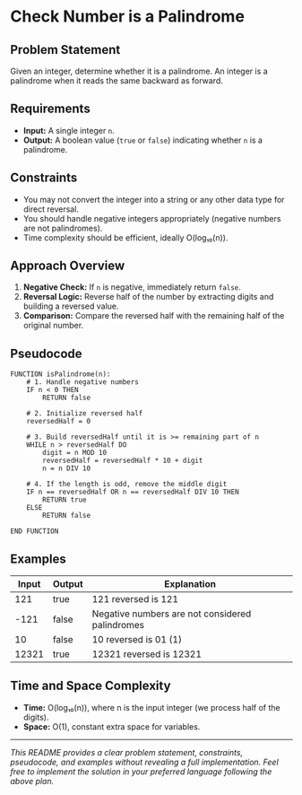 # Check Number is a Palindrome

## Problem Statement

Given an integer, determine whether it is a palindrome. An integer is a palindrome when it reads the same backward as forward.

## Requirements

- **Input:** A single integer `n`.
- **Output:** A boolean value (`true` or `false`) indicating whether `n` is a palindrome.

## Constraints

- You may not convert the integer into a string or any other data type for direct reversal.
- You should handle negative integers appropriately (negative numbers are not palindromes).
- Time complexity should be efficient, ideally O(log₁₀(n)).

## Approach Overview

1. **Negative Check:** If `n` is negative, immediately return `false`.
2. **Reversal Logic:** Reverse half of the number by extracting digits and building a reversed value.
3. **Comparison:** Compare the reversed half with the remaining half of the original number.

## Pseudocode

```text
FUNCTION isPalindrome(n):
    # 1. Handle negative numbers
    IF n < 0 THEN
        RETURN false

    # 2. Initialize reversed half
    reversedHalf = 0

    # 3. Build reversedHalf until it is >= remaining part of n
    WHILE n > reversedHalf DO
        digit = n MOD 10
        reversedHalf = reversedHalf * 10 + digit
        n = n DIV 10

    # 4. If the length is odd, remove the middle digit
    IF n == reversedHalf OR n == reversedHalf DIV 10 THEN
        RETURN true
    ELSE
        RETURN false

END FUNCTION
```

## Examples

| Input | Output | Explanation                                     |
| ----- | ------ | ----------------------------------------------- |
| 121   | true   | 121 reversed is 121                             |
| -121  | false  | Negative numbers are not considered palindromes |
| 10    | false  | 10 reversed is 01 (1)                           |
| 12321 | true   | 12321 reversed is 12321                         |

## Time and Space Complexity

- **Time:** O(log₁₀(n)), where n is the input integer (we process half of the digits).
- **Space:** O(1), constant extra space for variables.

---

_This README provides a clear problem statement, constraints, pseudocode, and examples without revealing a full implementation. Feel free to implement the solution in your preferred language following the above plan._
